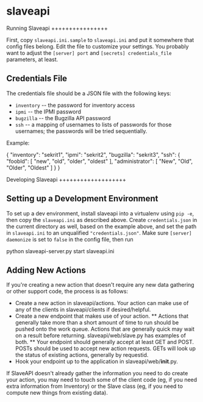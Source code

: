 slaveapi
========

Running Slaveapi
++++++++++++++++

First, copy `slaveapi.ini.sample` to `slaveapi.ini` and put it somewhere that config files belong.
Edit the file to customize your settings.
You probably want to adjust the `[server] port` and `[secrets] credentials_file` parameters, at least.

Credentials File
----------------

The credentials file should be a JSON file with the following keys:

 * `inventory` -- the password for inventory access
 * `ipmi` -- the IPMI password
 * `bugzilla` -- the Bugzilla API password
 * `ssh` -- a mapping of usernames to lists of passwords for those usernames; the passwords will be tried sequentially.

Example:
  
  {
    "inventory": "sekrit1", "ipmi": "sekrit2", "bugzilla": "sekrit3",
    "ssh": {
        "foobld": [ "new", "old", "older", "oldest" ],
        "administrator": [ "New", "Old", "Older", "Oldest" ]
    }
  }

Developing Slaveapi
+++++++++++++++++++

Setting up a Development Environment
------------------------------------

To set up a dev environment, install slaveapi into a virtualenv using `pip -e`, then copy the `slaveapi.ini` as described above.
Create `credentials.json` in the current directory as well, based on the example above, and set the path in `slaveapi.ini` to an unqualified `"credentials.json"`.
Make sure `[server] daemonize` is set to `false` in the config file, then run

  python slaveapi-server.py start slaveapi.ini

Adding New Actions
------------------
If you're creating a new action that doesn't require any new data gathering or other support code, the process is as follows:
* Create a new action in slaveapi/actions. Your action can make use of any of the clients in slaveapi/clients if desired/helpful.
* Create a new endpoint that makes use of your action.
** Actions that generally take more than a short amount of time to run should be pushed onto the work queue. Actions that are generally quick may wait on a result before returning. slaveapi/web/slave.py has examples of both.
** Your endpoint should generally accept at least GET and POST. POSTs should be used to accept new action requests. GETs will look up the status of existing actions, generally by requestid.
* Hook your endpoint up to the application in slaveapi/web/__init__.py.

If SlaveAPI doesn't already gather the information you need to do create your action, you may need to touch some of the client code (eg, if you need extra information from Inventory) or the Slave class (eg, if you need to compute new things from existing data).
